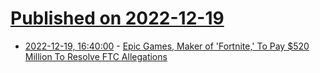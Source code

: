 # [Published on 2022-12-19](index.md)

* [2022-12-19, 16:40:00](https://games.slashdot.org/story/22/12/19/1352249/epic-games-maker-of-fortnite-to-pay-520-million-to-resolve-ftc-allegations?utm_source=rss1.0mainlinkanon&utm_medium=feed) - [Epic Games, Maker of 'Fortnite,' To Pay $520 Million To Resolve FTC Allegations](https://games.slashdot.org/story/22/12/19/1352249/epic-games-maker-of-fortnite-to-pay-520-million-to-resolve-ftc-allegations?utm_source=rss1.0mainlinkanon&utm_medium=feed)
